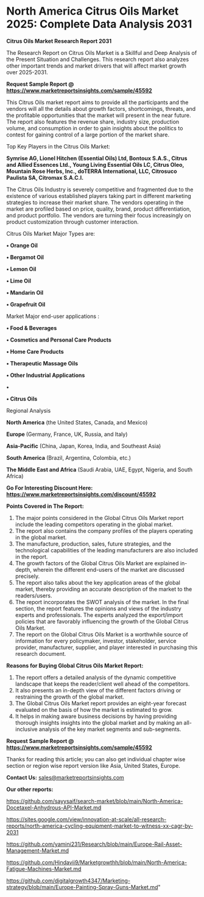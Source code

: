 # North America Citrus Oils Market 2025: Complete Data Analysis 2031

<strong>Citrus Oils Market Research Report 2031</strong>

The Research Report on Citrus Oils Market is a Skillful and Deep Analysis of the Present Situation and Challenges. This research report also analyzes other important trends and market drivers that will affect market growth over 2025-2031.

<strong>Request Sample Report @ <a href=https://www.marketreportsinsights.com/sample/45592>https://www.marketreportsinsights.com/sample/45592</a></strong>

This Citrus Oils market report aims to provide all the participants and the vendors will all the details about growth factors, shortcomings, threats, and the profitable opportunities that the market will present in the near future. The report also features the revenue share, industry size, production volume, and consumption in order to gain insights about the politics to contest for gaining control of a large portion of the market share.

Top Key Players in the Citrus Oils Market:

<strong>Symrise AG, Lionel Hitchen (Essential Oils) Ltd, Bontoux S.A.S., Citrus and Allied Essences Ltd., Young Living Essential Oils LC, Citrus Oleo, Mountain Rose Herbs, Inc., doTERRA International, LLC, Citrosuco Paulista SA, Citromax S.A.C.I.</strong>

The Citrus Oils Industry is severely competitive and fragmented due to the existence of various established players taking part in different marketing strategies to increase their market share. The vendors operating in the market are profiled based on price, quality, brand, product differentiation, and product portfolio. The vendors are turning their focus increasingly on product customization through customer interaction.

Citrus Oils Market Major Types are:

<strong>•  Orange Oil

•  Bergamot Oil

•  Lemon Oil

•  Lime Oil

•  Mandarin Oil

•  Grapefruit Oil</strong>

Market Major end-user applications :

<strong>•  Food & Beverages

•  Cosmetics and Personal Care Products

•  Home Care Products

•  Therapeutic Massage Oils

•  Other Industrial Applications

•  

•  Citrus Oils</strong>

Regional Analysis

</u><strong><b>North America</b></strong> (the United States, Canada, and Mexico)

<strong><b>Europe </b></strong>(Germany, France, UK, Russia, and Italy)

<strong><b>Asia-Pacific</b></strong> (China, Japan, Korea, India, and Southeast Asia)

<strong><b>South America</b></strong> (Brazil, Argentina, Colombia, etc.)

<strong><b>The Middle East and Africa</b></strong> (Saudi Arabia, UAE, Egypt, Nigeria, and South Africa)

<strong>Go For Interesting Discount Here: <a href=https://www.marketreportsinsights.com/discount/45592>https://www.marketreportsinsights.com/discount/45592</a></strong>

<strong>Points Covered in The Report:</strong>
<ol>
  <li>The major points considered in the Global Citrus Oils Market report include the leading competitors operating in the global market.</li>
  <li>The report also contains the company profiles of the players operating in the global market.</li>
  <li>The manufacture, production, sales, future strategies, and the technological capabilities of the leading manufacturers are also included in the report.</li>
  <li>The growth factors of the Global Citrus Oils Market are explained in-depth, wherein the different end-users of the market are discussed precisely.</li>
  <li>The report also talks about the key application areas of the global market, thereby providing an accurate description of the market to the readers/users.</li>
  <li>The report incorporates the SWOT analysis of the market. In the final section, the report features the opinions and views of the industry experts and professionals. The experts analyzed the export/import policies that are favorably influencing the growth of the Global Citrus Oils Market.</li>
  <li>The report on the Global Citrus Oils Market is a worthwhile source of information for every policymaker, investor, stakeholder, service provider, manufacturer, supplier, and player interested in purchasing this research document.</li>
</ol>
<strong>Reasons for Buying Global Citrus Oils Market Report:</strong>

<ol>
  <li>The report offers a detailed analysis of the dynamic competitive landscape that keeps the reader/client well ahead of the competitors.</li>
  <li>It also presents an in-depth view of the different factors driving or restraining the growth of the global market.</li>
  <li>The Global Citrus Oils Market report provides an eight-year forecast evaluated on the basis of how the market is estimated to grow.</li>
  <li>It helps in making aware business decisions by having providing thorough insights insights into the global market and by making an all-inclusive analysis of the key market segments and sub-segments.</li>
</ol>
<strong>Request Sample Report @ <a href=https://www.marketreportsinsights.com/sample/45592>https://www.marketreportsinsights.com/sample/45592</a></strong>


Thanks for reading this article; you can also get individual chapter wise section or region wise report version like Asia, United States, Europe.

<strong>Contact Us:</strong>
sales@marketreportsinsights.com

<strong>Our other reports:</strong>

<a href=https://github.com/sayysaif/search-market/blob/main/North-America-Docetaxel-Anhydrous-API-Market.md>https://github.com/sayysaif/search-market/blob/main/North-America-Docetaxel-Anhydrous-API-Market.md</a>

<a href=https://sites.google.com/view/innovation-at-scale/all-research-reports/north-america-cycling-equipment-market-to-witness-xx-cagr-by-2031>https://sites.google.com/view/innovation-at-scale/all-research-reports/north-america-cycling-equipment-market-to-witness-xx-cagr-by-2031</a>

<a href=https://github.com/yamini231/Research/blob/main/Europe-Rail-Asset-Management-Market.md>https://github.com/yamini231/Research/blob/main/Europe-Rail-Asset-Management-Market.md</a>

<a href=https://github.com/Hindavii9/Marketgrowthh/blob/main/North-America-Fatigue-Machines-Market.md>https://github.com/Hindavii9/Marketgrowthh/blob/main/North-America-Fatigue-Machines-Market.md</a>

<a href=https://github.com/digitalgrowth4347/Marketing-strategy/blob/main/Europe-Painting-Spray-Guns-Market.md>https://github.com/digitalgrowth4347/Marketing-strategy/blob/main/Europe-Painting-Spray-Guns-Market.md</a>"
